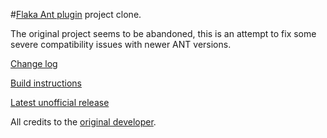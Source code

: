 #[Flaka Ant plugin](http://code.google.com/p/flaka/) project clone.

The original project seems to be abandoned, this is an attempt to fix some severe compatibility issues with newer ANT versions.

[Change log](https://github.com/greg2001/ant-flaka/blob/master/ChangeLog.txt)

[Build instructions](https://github.com/greg2001/ant-flaka/blob/master/README.txt)

[Latest unofficial release](https://github.com/greg2001/ant-flaka/tree/master/build/dist)

All credits to the [original developer](http://de.haefelinger.it).
